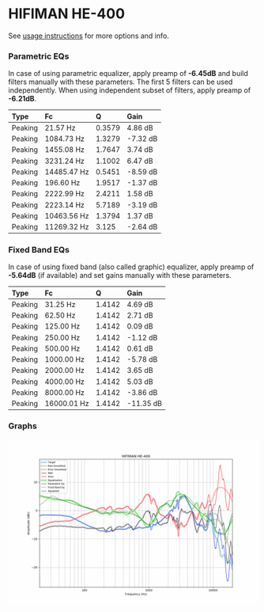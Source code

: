 # HIFIMAN HE-400
See [usage instructions](https://github.com/jaakkopasanen/AutoEq#usage) for more options and info.

### Parametric EQs
In case of using parametric equalizer, apply preamp of **-6.45dB** and build filters manually
with these parameters. The first 5 filters can be used independently.
When using independent subset of filters, apply preamp of **-6.21dB**.

| Type    | Fc          |      Q | Gain     |
|:--------|:------------|:-------|:---------|
| Peaking | 21.57 Hz    | 0.3579 | 4.86 dB  |
| Peaking | 1084.73 Hz  | 1.3279 | -7.32 dB |
| Peaking | 1455.08 Hz  | 1.7647 | 3.74 dB  |
| Peaking | 3231.24 Hz  | 1.1002 | 6.47 dB  |
| Peaking | 14485.47 Hz | 0.5451 | -8.59 dB |
| Peaking | 196.60 Hz   | 1.9517 | -1.37 dB |
| Peaking | 2222.99 Hz  | 2.4211 | 1.58 dB  |
| Peaking | 2223.14 Hz  | 5.7189 | -3.19 dB |
| Peaking | 10463.56 Hz | 1.3794 | 1.37 dB  |
| Peaking | 11269.32 Hz | 3.125  | -2.64 dB |

### Fixed Band EQs
In case of using fixed band (also called graphic) equalizer, apply preamp of **-5.64dB**
(if available) and set gains manually with these parameters.

| Type    | Fc          |      Q | Gain      |
|:--------|:------------|:-------|:----------|
| Peaking | 31.25 Hz    | 1.4142 | 4.69 dB   |
| Peaking | 62.50 Hz    | 1.4142 | 2.71 dB   |
| Peaking | 125.00 Hz   | 1.4142 | 0.09 dB   |
| Peaking | 250.00 Hz   | 1.4142 | -1.12 dB  |
| Peaking | 500.00 Hz   | 1.4142 | 0.61 dB   |
| Peaking | 1000.00 Hz  | 1.4142 | -5.78 dB  |
| Peaking | 2000.00 Hz  | 1.4142 | 3.65 dB   |
| Peaking | 4000.00 Hz  | 1.4142 | 5.03 dB   |
| Peaking | 8000.00 Hz  | 1.4142 | -3.86 dB  |
| Peaking | 16000.01 Hz | 1.4142 | -11.35 dB |

### Graphs
![](./HIFIMAN%20HE-400.png)